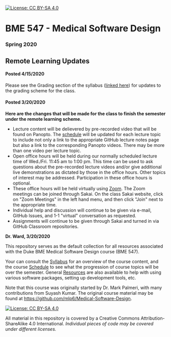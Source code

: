 [![License: CC BY-SA 4.0](https://img.shields.io/badge/License-CC%20BY--SA%204.0-lightgrey.svg)](https://creativecommons.org/licenses/by-sa/4.0/)

# BME 547 - Medical Software Design
### Spring 2020

## Remote Learning Updates
#### **Posted 4/15/2020**
Please see the Grading section of the syllabus ([linked here](https://github.com/dward2/BME547/blob/master/syllabus.md#grading))
for updates to the grading scheme for the class.

#### **Posted 3/20/2020**
  
**Here are the changes that will be made for the class to finish the semester
under the remote learning scheme.**
* Lecture content will be delievered by pre-recorded video that will be found
on Panopto.  The [schedule](schedule.md) will be updated for each lecture topic
to include not only a link to the appropriate GitHub lecture notes page but
also a link to the corresponding Panopto videos.  There may be more than one
video per lecture topic.
* Open office hours will be held during our normally scheduled lecture time of
Wed./Fri. 11:45 am to 1:00 pm.  This time can be used to ask questions about 
the pre-recorded lecture videos and/or give additional live demonstrations as
dictated by those in the office hours.  Other topics of interest may be 
addressed.  Participation in these office hours is optional.  
* These office hours will be held virtually using [Zoom](https://duke.zoom.us). 
The Zoom meetings can be joined through Sakai.  On the class Sakai
website, click on "Zoom Meetings" in the left hand menu, and then click "Join"
next to the appropriate time.
* Individual help and discussion will continue to be given via e-mail, GitHub
Issues, and 1-1 "virtual" conversation as requested.
* Assignments will continue to be given through Sakai and turned in via GitHub 
Classroom repositories. 

**Dr. Ward, 3/20/2020**

  

This repository serves as the default collection for all resources associated
with the Duke BME Medical Software Design course (BME 547).

Your can consult the [Syllabus](syllabus.md) for an overview of the course
content, and the course [Schedule](schedule.md) to see what the progression of
course topics will be over the semester.  General
[Resources](Resources/) are also available to help with using various software
packages, setting up development tools, etc.

Note that this course was originally started by Dr. Mark Palmeri, with many
contributions from Suyash Kumar.  The original course material may be found
at <https://github.com/mlp6/Medical-Software-Design>.

[![License: CC BY-SA 4.0](https://licensebuttons.net/l/by-sa/4.0/80x15.png)](https://creativecommons.org/licenses/by-sa/4.0/)

All material in this repository is covered by a Creative Commons
Attribution-ShareAlike 4.0 International.  *Individual pieces of code may be
covered under different licenses.*
